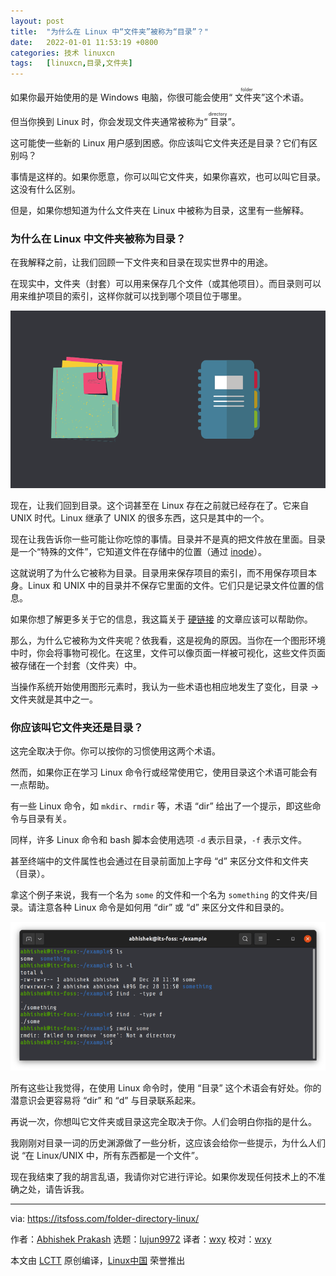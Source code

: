 ```yaml
---
layout: post
title:	"为什么在 Linux 中“文件夹”被称为“目录”？"
date:	2022-01-01 11:53:19 +0800 
categories:	技术 linuxcn 
tags:	[linuxcn,目录,文件夹]
---
```



如果你最开始使用的是 Windows 电脑，你很可能会使用“<ruby> 文件夹 <rt>  folder </rt></ruby>”这个术语。


但当你换到 Linux 时，你会发现文件夹通常被称为“<ruby> 目录 <rt>  directory </rt></ruby>”。


这可能使一些新的 Linux 用户感到困惑。你应该叫它文件夹还是目录？它们有区别吗？


事情是这样的。如果你愿意，你可以叫它文件夹，如果你喜欢，也可以叫它目录。这没有什么区别。


但是，如果你想知道为什么文件夹在 Linux 中被称为目录，这里有一些解释。


### 为什么在 Linux 中文件夹被称为目录？


在我解释之前，让我们回顾一下文件夹和目录在现实世界中的用途。


在现实中，文件夹（封套）可以用来保存几个文件（或其他项目）。而目录则可以用来维护项目的索引，这样你就可以找到哪个项目位于哪里。


![文件夹和目录的示意](/Asserts/Images/album/202201/01/115319wd9w8w4ir83klk54.png)


现在，让我们回到目录。这个词甚至在 Linux 存在之前就已经存在了。它来自 UNIX 时代。Linux 继承了 UNIX 的很多东西，这只是其中的一个。


现在让我告诉你一些可能让你吃惊的事情。目录并不是真的把文件放在里面。目录是一个“特殊的文件”，它知道文件在存储中的位置（通过 [inode](https://linuxhandbook.com/inode-linux/)）。


这就说明了为什么它被称为目录。目录用来保存项目的索引，而不用保存项目本身。Linux 和 UNIX 中的目录并不保存它里面的文件。它们只是记录文件位置的信息。


如果你想了解更多关于它的信息，我这篇关于 [硬链接](https://linuxhandbook.com/hard-link/) 的文章应该可以帮助你。


那么，为什么它被称为文件夹呢？依我看，这是视角的原因。当你在一个图形环境中时，你会将事物可视化。在这里，文件可以像页面一样被可视化，这些文件页面被存储在一个封套（文件夹）中。


当操作系统开始使用图形元素时，我认为一些术语也相应地发生了变化，目录 -> 文件夹就是其中之一。


### 你应该叫它文件夹还是目录？


这完全取决于你。你可以按你的习惯使用这两个术语。


然而，如果你正在学习 Linux 命令行或经常使用它，使用目录这个术语可能会有一点帮助。


有一些 Linux 命令，如 `mkdir`、`rmdir` 等，术语 “dir” 给出了一个提示，即这些命令与目录有关。


同样，许多 Linux 命令和 bash 脚本会使用选项 `-d` 表示目录，`-f` 表示文件。


甚至终端中的文件属性也会通过在目录前面加上字母 “d” 来区分文件和文件夹（目录）。


拿这个例子来说，我有一个名为 `some` 的文件和一个名为 `something` 的文件夹/目录。请注意各种 Linux 命令是如何用 “dir” 或 “d” 来区分文件和目录的。


![显示文件和目录操作之间区别的例子](/Asserts/Images/album/202201/01/115319qbl7bb1mt130rmlr.png)


所有这些让我觉得，在使用 Linux 命令时，使用 “目录” 这个术语会有好处。你的潜意识会更容易将 “dir” 和 “d” 与目录联系起来。


再说一次，你想叫它文件夹或目录这完全取决于你。人们会明白你指的是什么。


我刚刚对目录一词的历史渊源做了一些分析，这应该会给你一些提示，为什么人们说 “在 Linux/UNIX 中，所有东西都是一个文件”。


现在我结束了我的胡言乱语，我请你对它进行评论。如果你发现任何技术上的不准确之处，请告诉我。




---


via: <https://itsfoss.com/folder-directory-linux/>


作者：[Abhishek Prakash](https://itsfoss.com/author/abhishek/) 选题：[lujun9972](https://github.com/lujun9972) 译者：[wxy](https://github.com/wxy) 校对：[wxy](https://github.com/wxy)


本文由 [LCTT](https://github.com/LCTT/TranslateProject) 原创编译，[Linux中国](https://linux.cn/) 荣誉推出
